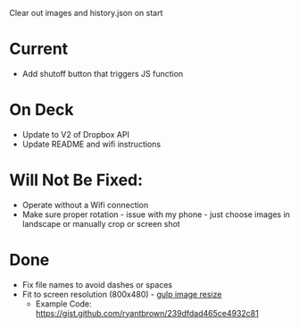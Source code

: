 Clear out images and history.json on start

# Current

- Add shutoff button that triggers JS function

# On Deck

- Update to V2 of Dropbox API
- Update README and wifi instructions

# Will Not Be Fixed:

- Operate without a Wifi connection
- Make sure proper rotation - issue with my phone - just choose images in landscape or manually crop or screen shot

# Done

- Fix file names to avoid dashes or spaces
- Fit to screen resolution (800x480) - [gulp image resize](https://www.npmjs.com/package/gulp-image-resize)
    + Example Code: https://gist.github.com/ryantbrown/239dfdad465ce4932c81
